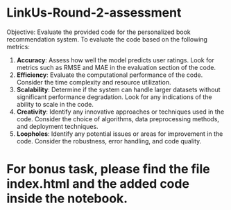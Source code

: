 # LinkUs-Round-2-assessment
Objective: Evaluate the provided code for the personalized book recommendation system.
To evaluate the code based on the following metrics:

1. **Accuracy**: Assess how well the model predicts user ratings. Look for metrics such as RMSE and MAE in the evaluation section of the code.
2. **Efficiency**: Evaluate the computational performance of the code. Consider the time complexity and resource utilization.
3. **Scalability**: Determine if the system can handle larger datasets without significant performance degradation. Look for any indications of the ability to scale in the code.
4. **Creativity**: Identify any innovative approaches or techniques used in the code. Consider the choice of algorithms, data preprocessing methods, and deployment techniques.
5. **Loopholes**: Identify any potential issues or areas for improvement in the code. Consider the robustness, error handling, and code quality.

# For bonus task, please find the file index.html and the added code inside the notebook.
